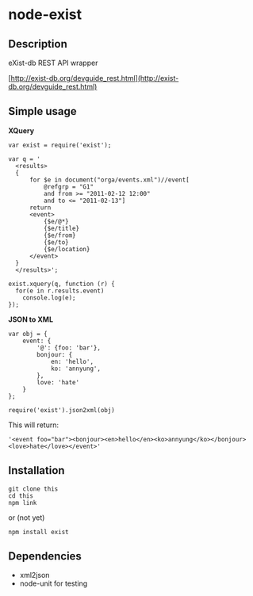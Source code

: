 node-exist
==========

Description
-----------
eXist-db REST API wrapper

[http://exist-db.org/devguide_rest.html](http://exist-db.org/devguide_rest.html)

Simple usage
------------
**XQuery**

    var exist = require('exist');

    var q = '
      <results>
      {
          for $e in document("orga/events.xml")//event[
              @refgrp = "G1" 
              and from >= "2011-02-12 12:00" 
              and to <= "2011-02-13"]
          return
          <event>
              {$e/@*}
              {$e/title}
              {$e/from}
              {$e/to}
              {$e/location}
          </event>
      }
      </results>';
  
    exist.xquery(q, function (r) {
      for(e in r.results.event)
        console.log(e);
    });

**JSON to XML**

    var obj = {
        event: {
            '@': {foo: 'bar'},
            bonjour: {
                en: 'hello',
                ko: 'annyung',
            },
            love: 'hate'
        }
    };

    require('exist').json2xml(obj)

This will return:

    '<event foo="bar"><bonjour><en>hello</en><ko>annyung</ko></bonjour><love>hate</love></event>'


Installation
------------
    git clone this
    cd this
    npm link

or (not yet)

    npm install exist

Dependencies
------------
* xml2json
* node-unit for testing
